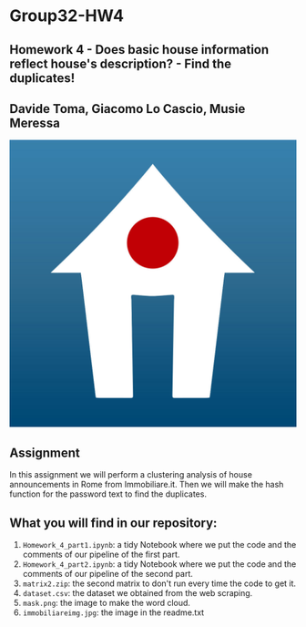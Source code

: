 # Group32-HW4
## Homework 4 - Does basic house information reflect house's description? - Find the duplicates!

## Davide Toma, Giacomo Lo Cascio, Musie Meressa
![alt text](https://github.com/DavideToma/ADM_HW4_Group-32/blob/master/immobiliareimg.jpg)

## Assignment
In this assignment we will perform a clustering analysis of house announcements in Rome from Immobiliare.it.
Then we will make the hash function for the password text to find the duplicates.

## What you will find in our repository:
1) `Homework_4_part1.ipynb`: a tidy Notebook where we put the code and the comments of our pipeline of the first part.
2) `Homework_4_part2.ipynb`: a tidy Notebook where we put the code and the comments of our pipeline of the second part.
3) `matrix2.zip`: the second matrix to don't run every time the code to get it.
4) `dataset.csv`: the dataset we obtained from the web scraping.
5) `mask.png`: the image to make the word cloud.
6) `immobiliareimg.jpg`: the image in the readme.txt
